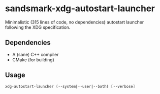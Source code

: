 sandsmark-xdg-autostart-launcher
================================

Minimalistic (315 lines of code, no dependencies) autostart launcher following
the XDG specification.


Dependencies
------------

 - A (sane) C++ compiler
 - CMake (for building)


Usage
-----

`xdg-autostart-launcher (--system|--user|--both) [--verbose]`
